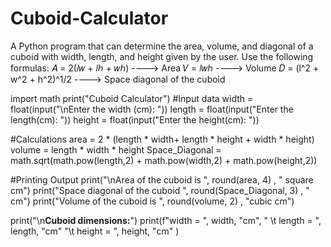 # Cuboid-Calculator
A Python program that can determine the area, volume, and diagonal of a cuboid with width, length, and height given by the user.
Use the following formulas:
𝐴 = 2(𝑙𝑤 + 𝑙ℎ + 𝑤ℎ)       ----> Area
𝑉 = 𝑙𝑤ℎ                   ----> Volume
𝐷 = (l^2 + w^2 + h^2)^1/2 ----> Space diagonal of the cuboid

import math
print("Cuboid Calculator")
#Input data
width  = float(input("\nEnter the width (cm): "))
length = float(input("Enter the length(cm): "))
height = float(input("Enter the height(cm): "))

#Calculations
area = 2 * (length * width+ length * height + width * height)
volume = length * width * height
Space_Diagonal = math.sqrt(math.pow(length,2) + math.pow(width,2) + math.pow(height,2))

#Printing Output
print("\nArea of the cuboid is ", round(area, 4) , " square cm")
print("Space diagonal of the cuboid ", round(Space_Diagonal, 3) , " cm")
print("Volume of the cuboid is ", round(volume, 2) , "cubic cm")

print("\n**Cuboid dimensions:**")
print(f"width = ", width, "cm", " \t length = ", length, "cm" "\t height = ", height, "cm" )
